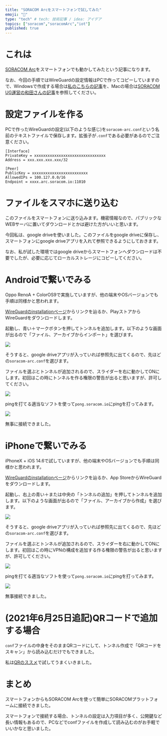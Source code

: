 ```yaml
---
title: "SORACOM Arcをスマートフォンで試してみた"
emoji: "📱"
type: "tech" # tech: 技術記事 / idea: アイデア
topics: ["soracom","soracomArc","iot"]
published: true
---
```


# これは

[SORACOM Arc](https://soracom.jp/services/arc/)をスマートフォンでも動かしてみたという記事になります。



なお、今回の手順ではWireGuardの設定情報はPCで作ってコピーしていますので、Windowsで作成する場合は[私のこちらの記事](https://zenn.dev/showm001/articles/2021-06-23-01)を、Macの場合は[SORACOM UG運営の和田さんの記事](https://qiita.com/keni_w/items/3c1bd01c846c430a8ae1)を参照してください。



# 設定ファイルを作る

PCで作ったWireGuardの設定(以下のような感じ)を`soracom-arc.conf`という名前のテキストファイルで保存します。拡張子が`.conf`である必要があるのでご注意ください。



```text
[Interface]
PrivateKey = xxxxxxxxxxxxxxxxxxxxxxxxxxxxxxxx
Address = xxx.xxx.xxx.xxx/32

[Peer]
PublicKey = xxxxxxxxxxxxxxxxxxxxxxxxx
AllowedIPs = 100.127.0.0/16
Endpoint = xxxx.arc.soracom.io:11010
```

# ファイルをスマホに送り込む

このファイルをスマートフォンに送り込みます。機密情報なので、パブリックなWEBサーバに置いてダウンロードとかは避けた方がいいと思います。

今回私は、google driveを使いました。このファイルをgoogle driveに保存し、スマートフォンにgoogle driveアプリを入れて参照できるようにしておきます。

なお、私が試した環境ではgoogle driveからスマートフォンへダウンロードは不要でしたが、必要に応じてローカルストレージにコピーしてください。

# Androidで繋いでみる

Oppo RenoA + ColorOS9で実施していますが、他の端末やOSバージョンでも手順は同様かと思われます。

[WireGuardのinstallationページ](https://www.wireguard.com/install/)からリンクを辿るか、PlayストアからWireGuardをダウンロードします。

起動し、青い＋マークボタンを押してトンネルを追加します。以下のような画面が出るので「ファイル、アーカイブからインポート」を選びます。

![](https://storage.googleapis.com/zenn-user-upload/ec6047d427354d5a0c361117.png)

そうすると、google driveアプリが入っていれば参照先に出てくるので、先ほどの`soracom-arc.conf`を選びます。

ファイルを選ぶとトンネルが追加されるので、スライダーを右に動かしてONにします。初回はこの時にトンネルを作る権限の警告が出ると思いますが、許可してください。

![](https://storage.googleapis.com/zenn-user-upload/c4fc5e237ceac7bcca60f209.png)

pingを打てる適当なソフトを使って`pong.soracom.io`にpingを打ってみます。

![](https://storage.googleapis.com/zenn-user-upload/2593b668cd588a56a15660c2.png)

無事に接続できました。

# iPhoneで繋いでみる

iPhoneX + iOS 14.6で試していますが、他の端末やOSバージョンでも手順は同様かと思われます。

[WireGuardのinstallationページ](https://www.wireguard.com/install/)からリンクを辿るか、App StoreからWireGuardをダウンロードします。

起動し、右上の青い＋または中央の「トンネルの追加」を押してトンネルを追加します。以下のような画面が出るので「ファイル、アーカイブから作成」を選びます。

![](https://storage.googleapis.com/zenn-user-upload/86d612e0b813c6d44582aece.png)

そうすると、google driveアプリが入っていれば参照先に出てくるので、先ほどの`soracom-arc.conf`を選びます。

ファイルを選ぶとトンネルが追加されるので、スライダーを右に動かしてONにします。初回はこの時にVPNの構成を追加する作る権限の警告が出ると思いますが、許可してください。

![](https://storage.googleapis.com/zenn-user-upload/c0101477366f5a3f34a811d8.png)

pingを打てる適当なソフトを使って`pong.soracom.io`にpingを打ってみます。

![](https://storage.googleapis.com/zenn-user-upload/45d7fbfe4b4429cdc1eb75c4.png)

無事接続できました。



# (2021年6月25日追記)QRコードで追加する場合

`conf`ファイルの中身をそのままQRコードにして、トンネル作成で「QRコードをスキャン」から読み込むだけでもできました。

私は[QRのススメ](https://qr.quel.jp/text.php)で試してうまくいきました。



# まとめ

スマートフォンからもSORACOM Arcを使って簡単にSORACOMプラットフォームに接続できました。

スマートフォンで接続する場合、トンネルの設定は入力項目が多く、公開鍵など長い情報もあるので、PCなどでconfファイルを作成して読み込むのがお手軽でいいかなと思いました。

